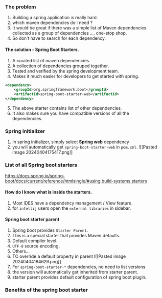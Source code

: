 ### The problem
1. Building a spring application is really hard.
2. which maven dependencies do I need ? 
3. It would be great if there was a simple list of Maven dependencies collected as a group of dependencies .... one-stop shop.
4. So don't have to search for each dependency.
#### The solution - Spring Boot Starters.
1. A curated list of maven dependencies. 
2. A collection of dependencies grouped together.
3. Tested and verified by the spring development team.
4. Makes it much easier for developers to get started with spring.
```xml
<dependency>  
    <groupId>org.springframework.boot</groupId>  
    <artifactId>spring-boot-starter-web</artifactId>  
</dependency>
```
5. The above starter contains list of other dependencies.
6. It also makes sure you have compatible versions of all the dependencies.
### Spring Initializer
1. In spring initializer, simply select **Spring web** dependency
2. you will automatically get `spring-boot-starter-web` in `pom.xml`.
![[Pasted image 20240404175417.png]]
### List of all Spring boot starters
https://docs.spring.io/spring-boot/docs/current/reference/htmlsingle/#using.build-systems.starters

#### How do I know what is inside the starters.
1. Most IDES have a dependency management / View feature. 
2. for `intellij` users open the `external libraries` in sidebar.

#### Spring boot starter parent
1. Spring boot provides `Starter Parent`.
2. This is a special starter that provides Maven defaults.
3. Default compiler level.
4. `UTF-8` source encoding.
5. Others...
6. TO override a default property in parent
![[Pasted image 20240404184626.png]]
7. For `spring-boot-starter-*` dependencies, no need to list versions 
8. the version will automatically get inherited from starter parent.
9. starter parent provides default configuration of spring boot plugin.
### Benefits of the spring boot starter 